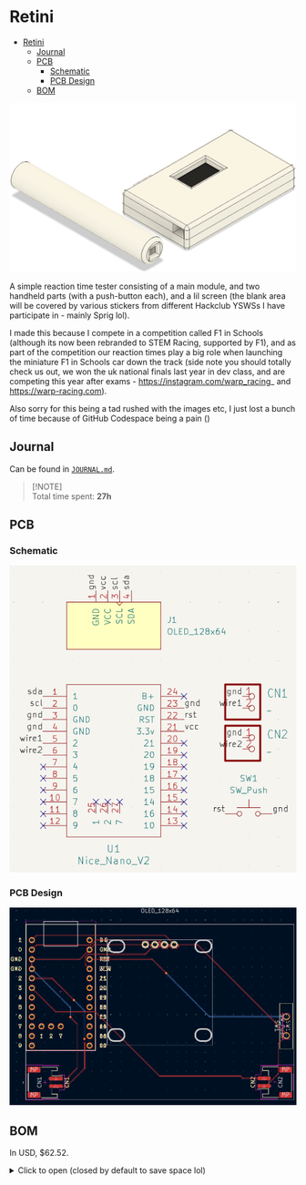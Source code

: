 # Retini

- [Retini](#retini)
  - [Journal](#journal)
  - [PCB](#pcb)
    - [Schematic](#schematic)
    - [PCB Design](#pcb-design)
  - [BOM](#bom)

![alt text](assets/cover.png)

A simple reaction time tester consisting of a main module, and two handheld parts (with a push-button each), and a lil screen (the blank area will be covered by various stickers from different Hackclub YSWSs I have participate in - mainly Sprig lol).

I made this because I compete in a competition called F1 in Schools (although its now been rebranded to STEM Racing, supported by F1), and as part of the competition our reaction times play a big role when launching the miniature F1 in Schools car down the track (side note you should totally check us out, we won the uk national finals last year in dev class, and are competing this year after exams - https://instagram.com/warp_racing_ and https://warp-racing.com).

Also sorry for this being a tad rushed with the images etc, I just lost a bunch of time because of GitHub Codespace being a pain ()

## Journal

Can be found in [`JOURNAL.md`](JOURNAL.md).

> [!NOTE]\
> Total time spent: **27h**

## PCB

### Schematic

![alt text](assets/schematic.png)

### PCB Design

![alt text](assets/pcb-design.png)

## BOM

In USD, $62.52.

<details closed>
<summary> Click to open (closed by default to save space lol)</summary>

| Component                | Description      | Notes                                                                                | Quantity | Price      | Shipping             | Provider               | Link                                                                                  |
| ------------------------ | ---------------- | ------------------------------------------------------------------------------------ | -------- | ---------- | -------------------- | ---------------------- | ------------------------------------------------------------------------------------- |
| Headers                  |                  | For screen because it doesn’t specify coming with some and I am taking zilch chances | 1        | £1.08      |                      | AliExpress             | [Link](https://www.aliexpress.com/item/4000988113226.html)                            |
| JST PH 2.00mm            | PH 2.00mm        | To connect the buttons to the PCB                                                    | 1        | £2.25      |                      |                        | [Link](https://www.aliexpress.com/item/1005007691949301.html)                         |
| Momentary Push Button    | Red 5PCS         | The actual button                                                                    | 1        | £3.23      |                      |                        | [Link](https://www.aliexpress.com/item/1005008498887267.html)                         |
| Heat Shrink Tube         | Mixed size       | Heat around the joint for the button to the switch                                   | 1        | £1.35      |                      |                        | [Link](https://www.aliexpress.com/item/1005008146302901.html)                         |
| Slide Switch             | k014a004-G3      | Switching it up here, eh? Lol ok that’s enough bad jokes for a day ;-;               | 1        | £2.09      |                      |                        | [Link](https://www.aliexpress.com/item/1005008904067609.html)                         |
| Nice nano                | But cheaaaper    | Teeheehee                                                                            | 1        | £2.21      |                      |                        | [Link](https://www.aliexpress.com/item/1005007383270623.html)                         |
| OLED                     | 2.42 I2C         |                                                                                      | 1        | £9.79      |                      |                        | [Link](https://www.aliexpress.com/item/1005008741364067.html)                         |
| Micro JST                | Male 5 Pcs 100mm | [Adafruit Guide](https://learn.adafruit.com/on-slash-off-switches/overview)          | 1        | £0.50      | £1.97                |                        | [Link](https://www.aliexpress.com/item/1005008864177105.html)                         |
| Micro JST                | Male 5 Pcs 100mm | [Adafruit Guide](https://learn.adafruit.com/on-slash-off-switches/overview)          | 1        | £0.34      | £1.97                |                        | [Link](https://www.aliexpress.com/item/1005008864177105.html)                         |
| Push Button              | 6x6x6mm          | For the reset function                                                               | 1        | £0.74      | £2.16                |                        | [Link](https://www.aliexpress.com/item/4001224103835.html)                            |
| **Total (AliExpress)**   |                  |                                                                                      |          | **£29.68** | Included on ze left! |                        |                                                                                       |
|                          |                  |                                                                                      |          |            |                      |                        |                                                                                       |
| 150mAh 3.7V LiPo Battery |                  | Couldn’t find any shipping sooner from AliExpress.                                   | 1        | £4.50      | £3.90                | PiHut                  | [Link](https://thepihut.com/products/150mah-3-7v-lipo-battery?variant=42388690993347) |
| **Total (PiHut)**        |                  |                                                                                      |          | **£8.40**  |                      |                        |                                                                                       |
|                          |                  |                                                                                      |          |            |                      |                        |                                                                                       |
| Comus Neodynium Magnet   | 3 by 4mm         | Again, AliExpress shipping is atrocious on this front.                               | 1        | £2.18      | £3.30 + £1.10 (VAT)  | Rapid Electronics (UK) | [Link](https://www.rapidonline.com/comus-m1219-3-neodynium-disc-magnet-78-1068)       |
|                          |                  |                                                                                      |          | **£6.58**  |                      |                        |                                                                                       |
|                          |                  |                                                                                      |          |            |                      |                        |                                                                                       |
| PCB                      |                  |                                                                                      | 1        | £1.51      | £1.13                | JLCPCB                 |                                                                                       |
|                          |                  |                                                                                      |          | **£2.64**  |                      |                        |                                                                                       |
|                          |                  |                                                                                      |          |            |                      |                        |                                                                                       |
| **TOTAL**                |                  |                                                                                      |          | **£47.30** |                      |                        |                                                                                       |


</details>